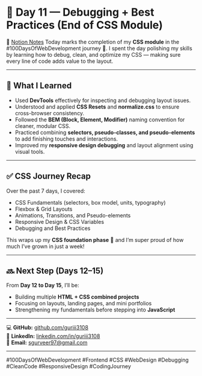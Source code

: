 # 🌟 Day 11 — Debugging + Best Practices (End of CSS Module)


📒 [Notion Notes](*https://www.notion.so/Day-11-Debugging-Polish-Best-Practices-282f1e5ce88680adba12c51fda2bb9c5?source=copy_link*)
Today marks the completion of my **CSS module** in the #100DaysOfWebDevelopment journey 🚀. I spent the day polishing my skills by learning how to debug, clean, and optimize my CSS — making sure every line of code adds value to the layout.

---

## 🧠 What I Learned
- Used **DevTools** effectively for inspecting and debugging layout issues.
- Understood and applied **CSS Resets** and **normalize.css** to ensure cross-browser consistency.
- Followed the **BEM (Block, Element, Modifier)** naming convention for cleaner, modular CSS.
- Practiced combining **selectors, pseudo-classes, and pseudo-elements** to add finishing touches and interactions.
- Improved my **responsive design debugging** and layout alignment using visual tools.

---

## ✅ CSS Journey Recap
Over the past 7 days, I covered:
- CSS Fundamentals (selectors, box model, units, typography)  
- Flexbox & Grid Layouts  
- Animations, Transitions, and Pseudo-elements  
- Responsive Design & CSS Variables  
- Debugging and Best Practices  

This wraps up my **CSS foundation phase** 🎉 and I’m super proud of how much I’ve grown in just a week!

---

## 🔜 Next Step (Days 12–15)
From **Day 12 to Day 15**, I’ll be:
- Building multiple **HTML + CSS combined projects**
- Focusing on layouts, landing pages, and mini portfolios  
- Strengthening my fundamentals before stepping into **JavaScript**  

---

💻 **GitHub:** [github.com/guriii3108](https://github.com/guriii3108)  
💼 **LinkedIn:** [linkedin.com/in/guriii3108](https://www.linkedin.com/in/guriii3108)  
📧 **Email:** [sgurveer97@gmail.com](mailto:sgurveer97@gmail.com)  

---

#100DaysOfWebDevelopment #Frontend #CSS #WebDesign #Debugging #CleanCode #ResponsiveDesign #CodingJourney